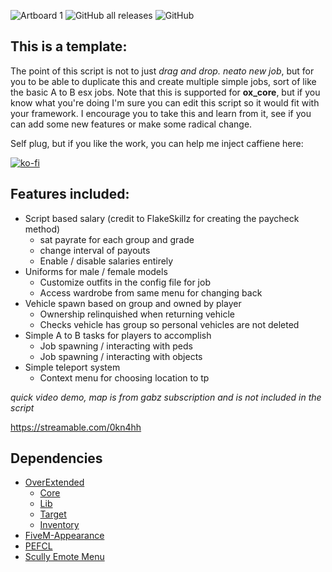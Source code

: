 ![Artboard 1](https://github.com/MIAgimir/mi_worktemplate/assets/116332087/86b893bb-bc22-4670-a410-467648cb2ee0)
![GitHub all releases](https://img.shields.io/github/downloads/MIAgimir/mi_worktemplate/total)
![GitHub](https://img.shields.io/github/license/MIAgimir/mi_worktemplate)

## This is a template:
The point of this script is not to just *drag and drop. neato new job*, but for you to be able to duplicate this and create multiple simple jobs, sort of like the basic A to B esx jobs. Note that this is supported for **ox_core**, but if you know what you're doing I'm sure you can edit this script so it would fit with your framework. I encourage you to take this and learn from it, see if you can add some new features or make some radical change.

Self plug, but if you like the work, you can help me inject caffiene here:

[![ko-fi](https://ko-fi.com/img/githubbutton_sm.svg)](https://ko-fi.com/S6S5IBXL6)

## Features included:
* Script based salary (credit to FlakeSkillz for creating the paycheck method)
	* sat payrate for each group and grade
	* change interval of payouts
	* Enable / disable salaries entirely
* Uniforms for male / female models
	* Customize outfits in the config file for job
	* Access wardrobe from same menu for changing back
* Vehicle spawn based on group and owned by player
	* Ownership relinquished when returning vehicle
	* Checks vehicle has group so personal vehicles are not deleted
* Simple A to B tasks for players to accomplish
	* Job spawning / interacting with peds
	* Job spawning / interacting with objects
* Simple teleport system
	* Context menu for choosing location to tp

*quick video demo, map is from gabz subscription and is not included in the script*

https://streamable.com/0kn4hh

## Dependencies
* [OverExtended](https://github.com/overextended/overextended.github.io)
    * [Core](https://github.com/overextended/ox_core)
    * [Lib](https://github.com/overextended/ox_lib)
    * [Target](https://github.com/overextended/ox_target)
    * [Inventory](https://github.com/overextended/ox_inventory)
* [FiveM-Appearance](https://github.com/pedr0fontoura/fivem-appearance)
* [PEFCL](https://github.com/project-error/pefcl)
* [Scully Emote Menu](https://github.com/Scullyy/scully_emotemenu/tree/main)
